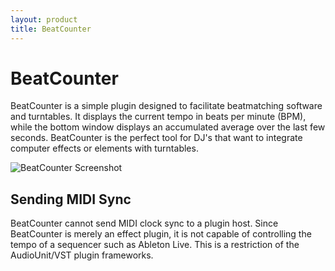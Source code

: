 ```yaml
---
layout: product
title: BeatCounter
---
```


BeatCounter
===========
BeatCounter is a simple plugin designed to facilitate beatmatching software
and turntables. It displays the current tempo in beats per minute (BPM), while
the bottom window displays an accumulated average over the last few seconds.
BeatCounter is the perfect tool for DJ's that want to integrate computer
effects or elements with turntables.

![BeatCounter Screenshot](http://static.teragonaudio.com/ta_beatcounter.jpg)

Sending MIDI Sync
-----------------
BeatCounter cannot send MIDI clock sync to a plugin host. Since BeatCounter
is merely an effect plugin, it is not capable of controlling the tempo of a
sequencer such as Ableton Live. This is a restriction of the AudioUnit/VST
plugin frameworks.

